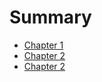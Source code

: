 # Summary

- [Chapter 1](./chapter_1.md)
- [Chapter 2](./chapter_2.md)
- [Chapter 2](./chapter1/01_准备.md)

